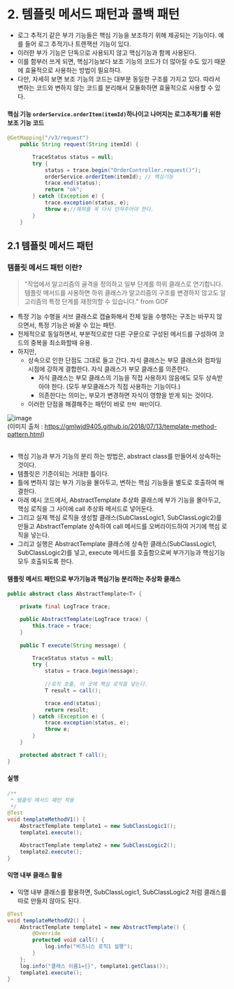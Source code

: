 # 2. 템플릿 메서드 패턴과 콜백 패턴
 * 로그 추적기 같은 부가 기능들은 핵심 기능을 보조하기 위해 제공되는 기능이다. 예를 들어 로그 추적기나 트랜잭션 기능이 있다. 
 * 이러한 부가 기능은 단독으로 사용되지 않고 핵심기능과 함께 사용된다.
 * 이를 함부러 쓰게 되면, 핵심기능보다 보조 기능의 코드가 더 많아질 수도 있기 때문에 효율적으로 사용하는 방법이 필요하다.
 * 다만, 자세히 보면 보조 기능의 코드는 대부분 동일한 구조를 가지고 있다. 따라서 변하는 코드와 변하지 않는 코드를 분리해서 모듈화하면 효율적으로 사용할 수 있다.

#### 핵심 기능 `orderService.orderItem(itemId)`하나이고 나머지는 로그추적기를 위한 보조 기능 코드
```java
@GetMapping("/v3/request")
    public String request(String itemId) {

        TraceStatus status = null;
        try {
            status = trace.begin("OrderController.request()");
            orderService.orderItem(itemId); // 핵심기능
            trace.end(status);
            return "ok";
        } catch (Exception e) {
            trace.exception(status, e);
            throw e;//예외를 꼭 다시 던져주어야 한다.
        }
    }
```

## 2.1 템플릿 메서드 패턴
### 템플릿 메서드 패턴 이란?
> "작업에서 알고리즘의 골격을 정의하고 일부 단계를 하위 클래스로 연기합니다. 템플릿 메서드를 사용하면 하위 클래스가 알고리즘의 구조를 변경하지 않고도 알고리즘의 특정 단계를 재정의할 수 있습니다." from GOF
 
 * 특정 기능 수행을 서브 클래스로 캡슐화해서 전체 일을 수행하는 구조는 바꾸지 않으면서, 특정 기능은 바꿀 수 있는 패턴.
 * 전제적으로 동일하면서, 부분적으로만 다른 구문으로 구성된 메서드를 구성하여 코드의 중복을 최소화할때 유용.
 * 하지만,
    * 상속으로 인한 단점도 그대로 들고 간다. 자식 클래스는 부모 클래스와 컴파일 시점에 강하게 결합한다. 자식 클래스가 부모 클래스를 의존한다.
       * 자식 클래스는 부모 클래스의 기능을 직접 사용하지 않음에도 모두 상속받아야 한다. (모두 부모클래스가 직접 사용하는 기능이다.)
       * 의존한다는 의미는, 부모가 변경하면 자식이 영향을 받게 되는 것이다.
    * 이러한 단점을 해결해주는 패턴이 바로 `전략 패턴`이다.

![image](https://user-images.githubusercontent.com/48814463/199909121-685c73ad-e7d7-4aa1-92ae-f9645cbd749c.png)
<br>(이미지 출처 : https://gmlwjd9405.github.io/2018/07/13/template-method-pattern.html)
<br>
<br>
 * 핵심 기능과 부가 기능의 분리 하는 방법은, abstract class를 만들어서 상속하는 것이다.
 * 템플릿은 기준이되는 거대한 틀이다.
 * 틀에 변하지 않는 부가 기능을 몰아두고, 변하는 핵심 기능들을 별도로 호출하여 해결한다.
 * 아래 예시 코드에서, AbstractTemplate 추상화 클래스에 부가 기능을 몰아두고, 핵심 로직을 그 사이에 call 추상화 메서드로 넣어둔다.
 * 그리고 실제 핵심 로직을 생성할 클래스(SubClassLogic1, SubClassLogic2)를 만들고 AbstractTemplate 상속하여 call 메서드를 오버라이드하여 거기에 핵심 로직을 넣는다.
 * 그리고 실행은 AbstractTemplate 클래스에 상속한 클래스(SubClassLogic1, SubClassLogic2)를 넣고, execute 메서드를 호출함으로써 부가기능과 핵심기능 모두 호출되도록 한다.

#### 템플릿 메서드 패턴으로 부가기능과 핵심기능 분리하는 추상화 클래스
```java
public abstract class AbstractTemplate<T> {

    private final LogTrace trace;

    public AbstractTemplate(LogTrace trace) {
        this.trace = trace;
    }
 
    public T execute(String message) {

        TraceStatus status = null;
        try {
            status = trace.begin(message);
            
            //로직 호출, 이 곳에 핵심 로직을 넣는다.
            T result = call();

            trace.end(status);
            return result;
        } catch (Exception e) {
            trace.exception(status, e);
            throw e;
        }
    }

    protected abstract T call();
}
```

#### 실행
```java
/**
 * 템플릿 메서드 패턴 적용
 */
@Test
void templateMethodV1() {
    AbstractTemplate template1 = new SubClassLogic1();
    template1.execute();

    AbstractTemplate template2 = new SubClassLogic2();
    template2.execute();
}
```

#### 익명 내부 클래스 활용
 * 익명 내부 클래스를 활용하면, SubClassLogic1, SubClassLogic2 처럼 클래스를 따로 만들지 않아도 된다.
```java
@Test
void templateMethodV2() {
    AbstractTemplate template1 = new AbstractTemplate() {
        @Override
        protected void call() {
            log.info("비즈니스 로직1 실행");
        }
    };
    log.info("클래스 이름1={}", template1.getClass());
    template1.execute();
}
```
